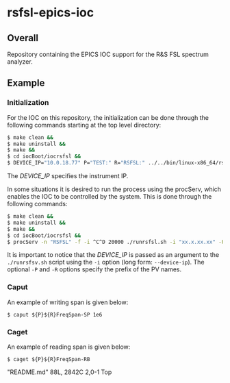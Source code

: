 # rsfsl-epics-ioc
## Overall

Repository containing the EPICS IOC support for the R&S FSL spectrum
analyzer.

## Example

### Initialization

For the IOC on this repository, the initialization can be done through
the following commands starting at the top level directory:


```sh
$ make clean &&
$ make uninstall &&
$ make &&
$ cd iocBoot/iocrsfsl &&
$ DEVICE_IP="10.0.18.77" P="TEST:" R="RSFSL:" ../../bin/linux-x86_64/rsfsl ./strsfsl.cmd
```

The *DEVICE_IP* specifies the instrument IP.

In some situations it is desired to run the process using the procServ,
which enables the IOC to be controlled by the system. This is done
through the following commands:

```sh
$ make clean &&
$ make uninstall &&
$ make &&
$ cd iocBoot/iocrsfsl &&
$ procServ -n "RSFSL" -f -i ^C^D 20000 ./runrsfsl.sh -i "xx.x.xx.xx" -P "TEST:" -R "RSFSL:"
```

It is important to notice that the *DEVICE_IP* is passed as an argument to the
`./runrsfsv.sh` script using the `-i` option (long form: `--device-ip`). The optional
`-P` and `-R` options specify the prefix of the PV names.


### Caput

An example of writing span is given below:

```
$ caput ${P}${R}FreqSpan-SP 1e6
```

### Caget

An example of reading span is given below:

```
$ caget ${P}${R}FreqSpan-RB
```
"README.md" 88L, 2842C                                                                                                                                           2,0-1         Top

